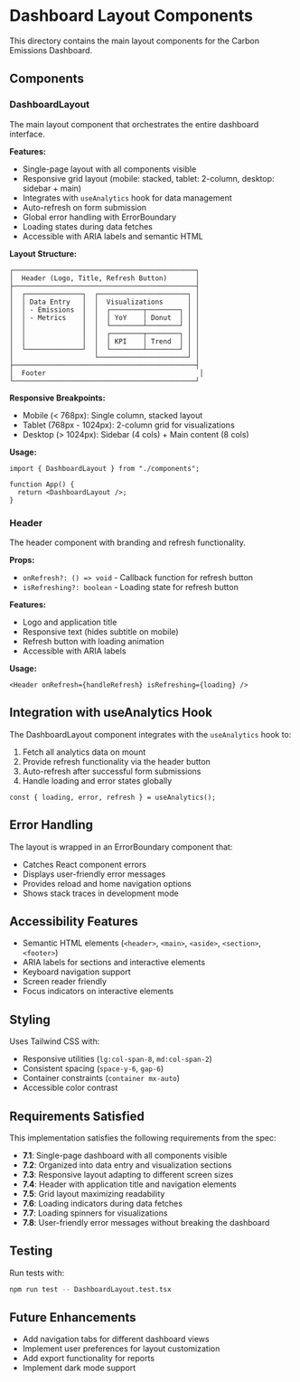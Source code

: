 # Dashboard Layout Components

This directory contains the main layout components for the Carbon Emissions Dashboard.

## Components

### DashboardLayout

The main layout component that orchestrates the entire dashboard interface.

**Features:**

- Single-page layout with all components visible
- Responsive grid layout (mobile: stacked, tablet: 2-column, desktop: sidebar + main)
- Integrates with `useAnalytics` hook for data management
- Auto-refresh on form submission
- Global error handling with ErrorBoundary
- Loading states during data fetches
- Accessible with ARIA labels and semantic HTML

**Layout Structure:**

```
┌─────────────────────────────────────────────┐
│  Header (Logo, Title, Refresh Button)       │
├─────────────────────────────────────────────┤
│  ┌──────────────┐  ┌──────────────────────┐ │
│  │ Data Entry   │  │  Visualizations      │ │
│  │ - Emissions  │  │  ┌────────┬────────┐ │ │
│  │ - Metrics    │  │  │ YoY    │ Donut  │ │ │
│  │              │  │  └────────┴────────┘ │ │
│  │              │  │  ┌────────┬────────┐ │ │
│  │              │  │  │ KPI    │ Trend  │ │ │
│  └──────────────┘  │  └────────┴────────┘ │ │
│                    └──────────────────────┘ │
├─────────────────────────────────────────────┤
│  Footer                                      │
└─────────────────────────────────────────────┘
```

**Responsive Breakpoints:**

- Mobile (< 768px): Single column, stacked layout
- Tablet (768px - 1024px): 2-column grid for visualizations
- Desktop (> 1024px): Sidebar (4 cols) + Main content (8 cols)

**Usage:**

```tsx
import { DashboardLayout } from "./components";

function App() {
  return <DashboardLayout />;
}
```

### Header

The header component with branding and refresh functionality.

**Props:**

- `onRefresh?: () => void` - Callback function for refresh button
- `isRefreshing?: boolean` - Loading state for refresh button

**Features:**

- Logo and application title
- Responsive text (hides subtitle on mobile)
- Refresh button with loading animation
- Accessible with ARIA labels

**Usage:**

```tsx
<Header onRefresh={handleRefresh} isRefreshing={loading} />
```

## Integration with useAnalytics Hook

The DashboardLayout component integrates with the `useAnalytics` hook to:

1. Fetch all analytics data on mount
2. Provide refresh functionality via the header button
3. Auto-refresh after successful form submissions
4. Handle loading and error states globally

```tsx
const { loading, error, refresh } = useAnalytics();
```

## Error Handling

The layout is wrapped in an ErrorBoundary component that:

- Catches React component errors
- Displays user-friendly error messages
- Provides reload and home navigation options
- Shows stack traces in development mode

## Accessibility Features

- Semantic HTML elements (`<header>`, `<main>`, `<aside>`, `<section>`, `<footer>`)
- ARIA labels for sections and interactive elements
- Keyboard navigation support
- Screen reader friendly
- Focus indicators on interactive elements

## Styling

Uses Tailwind CSS with:

- Responsive utilities (`lg:col-span-8`, `md:col-span-2`)
- Consistent spacing (`space-y-6`, `gap-6`)
- Container constraints (`container mx-auto`)
- Accessible color contrast

## Requirements Satisfied

This implementation satisfies the following requirements from the spec:

- **7.1**: Single-page dashboard with all components visible
- **7.2**: Organized into data entry and visualization sections
- **7.3**: Responsive layout adapting to different screen sizes
- **7.4**: Header with application title and navigation elements
- **7.5**: Grid layout maximizing readability
- **7.6**: Loading indicators during data fetches
- **7.7**: Loading spinners for visualizations
- **7.8**: User-friendly error messages without breaking the dashboard

## Testing

Run tests with:

```bash
npm run test -- DashboardLayout.test.tsx
```

## Future Enhancements

- Add navigation tabs for different dashboard views
- Implement user preferences for layout customization
- Add export functionality for reports
- Implement dark mode support
